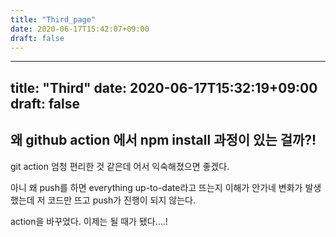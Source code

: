 ```yaml
---
title: "Third_page"
date: 2020-06-17T15:42:07+09:00
draft: false
---
```


---
title: "Third"
date: 2020-06-17T15:32:19+09:00
draft: false
---

## 왜 github action 에서 npm install 과정이 있는 걸까?!
git action 엄청 편리한 것 같은데 어서 익숙해졌으면 좋겠다. 

아니 왜 push를 하면 everything up-to-date라고 뜨는지 이해가 안가네
변화가 발생했는데 저 코드만 뜨고 push가 진행이 되지 않는다.

action을 바꾸었다. 이제는 될 때가 됐다....!
